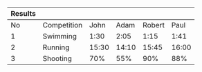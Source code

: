 <div class="tg-wrap"><table class="tg">
<thead>
  <tr>
    <th class="tg-c3ow">Results</th>
    <th class="tg-0pky"></th>
    <th class="tg-0pky"></th>
    <th class="tg-0pky"></th>
    <th class="tg-0pky"></th>
    <th class="tg-0pky"></th>
  </tr>
</thead>
<tbody>
  <tr>
    <td class="tg-0pky">No</td>
    <td class="tg-0pky">Competition</td>
    <td class="tg-0pky">John</td>
    <td class="tg-0pky">Adam</td>
    <td class="tg-0pky">Robert</td>
    <td class="tg-0pky">Paul</td>
  </tr>
  <tr>
    <td class="tg-0pky">1</td>
    <td class="tg-0pky">Swimming</td>
    <td class="tg-dvpl">1:30</td>
    <td class="tg-dvpl">2:05</td>
    <td class="tg-dvpl">1:15</td>
    <td class="tg-dvpl">1:41</td>
  </tr>
  <tr>
    <td class="tg-0pky">2</td>
    <td class="tg-0pky">Running</td>
    <td class="tg-dvpl">15:30</td>
    <td class="tg-dvpl">14:10</td>
    <td class="tg-dvpl">15:45</td>
    <td class="tg-dvpl">16:00</td>
  </tr>
  <tr>
    <td class="tg-0pky">3</td>
    <td class="tg-0pky">Shooting</td>
    <td class="tg-dvpl">70%</td>
    <td class="tg-dvpl">55%</td>
    <td class="tg-dvpl">90%</td>
    <td class="tg-dvpl">88%</td>
  </tr>
</tbody>
</table></div>
